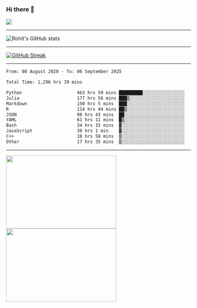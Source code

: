 ### Hi there 👋

 ![](https://komarev.com/ghpvc/?username=RohitRathore1&color=blueviolet)

<hr/>

![Rohit's GitHub stats](https://github-readme-stats.vercel.app/api?username=RohitRathore1&show_icons=true&theme=transparent)

<hr/>

[![GitHub Streak](http://github-readme-streak-stats.herokuapp.com?user=RohitRathore1&theme=dark&mode=weekly)](https://git.io/streak-stats)

<hr/>

<!--START_SECTION:waka-->

```txt
From: 08 August 2020 - To: 06 September 2025

Total Time: 1,296 hrs 39 mins

Python                     463 hrs 59 mins █████████░░░░░░░░░░░░░░░░   35.78 %
Julia                      177 hrs 56 mins ███▒░░░░░░░░░░░░░░░░░░░░░   13.72 %
Markdown                   150 hrs 5 mins  ███░░░░░░░░░░░░░░░░░░░░░░   11.58 %
R                          114 hrs 44 mins ██▒░░░░░░░░░░░░░░░░░░░░░░   08.85 %
JSON                       98 hrs 43 mins  ██░░░░░░░░░░░░░░░░░░░░░░░   07.61 %
YAML                       61 hrs 11 mins  █▒░░░░░░░░░░░░░░░░░░░░░░░   04.72 %
Bash                       34 hrs 15 mins  ▓░░░░░░░░░░░░░░░░░░░░░░░░   02.64 %
JavaScript                 30 hrs 1 min    ▓░░░░░░░░░░░░░░░░░░░░░░░░   02.32 %
C++                        18 hrs 58 mins  ▒░░░░░░░░░░░░░░░░░░░░░░░░   01.46 %
Other                      17 hrs 35 mins  ▒░░░░░░░░░░░░░░░░░░░░░░░░   01.36 %
```

<!--END_SECTION:waka-->

<hr/>

<p>
  <img src="https://wakatime.com/share/@TeAmp0is0N/3935ee43-08a3-493e-8b95-60c1f9204b15.svg" width="300" height="200">
  <img src="https://wakatime.com/share/@TeAmp0is0N/8717aacc-7340-44e0-abb1-987dc9823fcd.svg" width="300" height="200">
</p>




